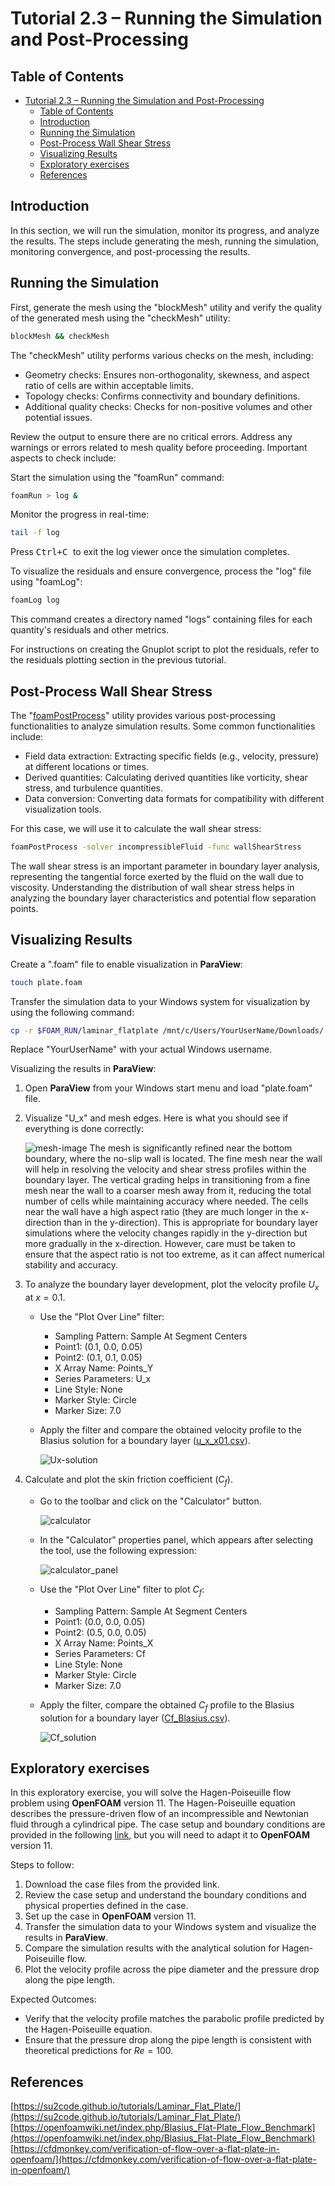 # Tutorial 2.3 – Running the Simulation and Post-Processing

##  Table of Contents
- [Tutorial 2.3 – Running the Simulation and Post-Processing](#tutorial-23--running-the-simulation-and-post-processing)
  - [Table of Contents](#table-of-contents)
  - [Introduction](#introduction)
  - [Running the Simulation](#running-the-simulation)
  - [Post-Process Wall Shear Stress](#post-process-wall-shear-stress)
  - [Visualizing Results](#visualizing-results)
  - [Exploratory exercises](#exploratory-exercises)
  - [References](#references)

## Introduction

In this section, we will run the simulation, monitor its progress, and analyze the results. The steps include generating the mesh, running the simulation, monitoring convergence, and post-processing the results.

## Running the Simulation

First, generate the mesh using the "blockMesh" utility and verify the quality of the generated mesh using the "checkMesh" utility:

```bash
blockMesh && checkMesh
```

The "checkMesh" utility performs various checks on the mesh, including:
- Geometry checks: Ensures non-orthogonality, skewness, and aspect ratio of cells are within acceptable limits.
- Topology checks: Confirms connectivity and boundary definitions.
- Additional quality checks: Checks for non-positive volumes and other potential issues.

Review the output to ensure there are no critical errors. Address any warnings or errors related to mesh quality before proceeding. Important aspects to check include:

Start the simulation using the "foamRun" command:

```bash
foamRun > log &
```

Monitor the progress in real-time:

```bash
tail -f log
```

Press <kbd> Ctrl+C </kbd> to exit the log viewer once the simulation completes.

To visualize the residuals and ensure convergence, process the "log" file using "foamLog":

```bash
foamLog log
```

This command creates a directory named "logs" containing files for each quantity's residuals and other metrics.

For instructions on creating the Gnuplot script to plot the residuals, refer to the residuals plotting section in the previous tutorial.

## Post-Process Wall Shear Stress

The "[foamPostProcess](https://doc.cfd.direct/openfoam/user-guide-v11/post-processing-functionality)" utility provides various post-processing functionalities to analyze simulation results. Some common functionalities include:
- Field data extraction: Extracting specific fields (e.g., velocity, pressure) at different locations or times.
- Derived quantities: Calculating derived quantities like vorticity, shear stress, and turbulence quantities.
- Data conversion: Converting data formats for compatibility with different visualization tools.


For this case, we will use it to calculate the wall shear stress:

```bash
foamPostProcess -solver incompressibleFluid -func wallShearStress
```

The wall shear stress is an important parameter in boundary layer analysis, representing the tangential force exerted by the fluid on the wall due to viscosity. Understanding the distribution of wall shear stress helps in analyzing the boundary layer characteristics and potential flow separation points.

## Visualizing Results

Create a ".foam" file to enable visualization in **ParaView**:

```bash
touch plate.foam
```

Transfer the simulation data to your Windows system for visualization by using the following command:

```bash
cp -r $FOAM_RUN/laminar_flatplate /mnt/c/Users/YourUserName/Downloads/
```

Replace "YourUserName" with your actual Windows username.

Visualizing the results in **ParaView**:
1. Open **ParaView** from your Windows start menu and load "plate.foam" file.
2. Visualize "U_x" and mesh edges. Here is what you should see if everything is done correctly:   

   ![mesh-image](mesh-image.png)
   The mesh is significantly refined near the bottom boundary, where the no-slip wall is located. The fine mesh near the wall will help in resolving the velocity and shear stress profiles within the boundary layer. The vertical grading helps in transitioning from a fine mesh near the wall to a coarser mesh away from it, reducing the total number of cells while maintaining accuracy where needed. The cells near the wall have a high aspect ratio (they are much longer in the x-direction than in the y-direction). This is appropriate for boundary layer simulations where the velocity changes rapidly in the y-direction but more gradually in the x-direction. However, care must be taken to ensure that the aspect ratio is not too extreme, as it can affect numerical stability and accuracy.
 
3. To analyze the boundary layer development, plot the velocity profile $`U_x`$ at $`x = 0.1`$. 
   - Use the "Plot Over Line" filter:
     - Sampling Pattern: Sample At Segment Centers
     - Point1: (0.1, 0.0, 0.05)
     - Point2: (0.1, 0.1, 0.05)
     - X Array Name: Points_Y
     - Series Parameters: U_x
     - Line Style: None
     - Marker Style: Circle
     - Marker Size: 7.0 
  
   - Apply the filter and compare the obtained velocity profile to the Blasius solution for a boundary layer ([u_x_x01.csv](u_x_x01.csv)).

     ![Ux-solution](Ux-solution.png)
4. Calculate and plot the skin friction coefficient ($`C_f`$).
   - Go to the toolbar and click on the "Calculator" button. 

     ![calculator](calculator.png)
   - In the "Calculator" properties panel, which appears after selecting the tool, use the following expression:

     ![calculator_panel](calculator_panel.png)
   - Use the "Plot Over Line" filter to plot $`C_f`$:
      - Sampling Pattern: Sample At Segment Centers
      - Point1: (0.0, 0.0, 0.05)
      - Point2: (0.5, 0.0, 0.05)
      - X Array Name: Points_X
      - Series Parameters: Cf
      - Line Style: None
      - Marker Style: Circle
      - Marker Size: 7.0 
   - Apply the filter, compare the obtained $`C_f`$ profile to the Blasius solution for a boundary layer ([Cf_Blasius.csv](Cf_Blasius.csv)).

     ![Cf_solution](Cf_solution.png)

## Exploratory exercises

In this exploratory exercise, you will solve the Hagen-Poiseuille flow problem using **OpenFOAM** version 11. The Hagen-Poiseuille equation describes the pressure-driven flow of an incompressible and Newtonian fluid through a cylindrical pipe. The case setup and boundary conditions are provided in the following [link](https://wiki.openfoam.com/Hagen_Poiseuille_by_Joel_Guerrero), but you will need to adapt it to **OpenFOAM** version 11.

Steps to follow:
1. Download the case files from the provided link.
2. Review the case setup and understand the boundary conditions and physical properties defined in the case.
3. Set up the case in **OpenFOAM** version 11.
4. Transfer the simulation data to your Windows system and visualize the results in **ParaView**.
5. Compare the simulation results with the analytical solution for Hagen-Poiseuille flow.
6. Plot the velocity profile across the pipe diameter and the pressure drop along the pipe length.
  
Expected Outcomes:
- Verify that the velocity profile matches the parabolic profile predicted by the Hagen-Poiseuille equation.
- Ensure that the pressure drop along the pipe length is consistent with theoretical predictions for $`Re = 100`$.

## References
[https://su2code.github.io/tutorials/Laminar_Flat_Plate/](https://su2code.github.io/tutorials/Laminar_Flat_Plate/)   
[https://openfoamwiki.net/index.php/Blasius_Flat-Plate_Flow_Benchmark](https://openfoamwiki.net/index.php/Blasius_Flat-Plate_Flow_Benchmark)
[https://cfdmonkey.com/verification-of-flow-over-a-flat-plate-in-openfoam/](https://cfdmonkey.com/verification-of-flow-over-a-flat-plate-in-openfoam/)


